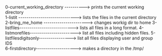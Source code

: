 0-current_working_directory ----------> prints the current working directory  
1-listit -----------------------------> lists the files in the current directory  
2-bring_me_home ----------------------> changes workig dir to home
3-listfiles---------------------------> lists all files in a long format.
4-listmorefiles-----------------------> list all files including hidden files.
5-listfilesdigitsonly----------------> list all files displaying user and group IDS  
6-firstdirectory--------------------> makes a directory in the /tmp/  

